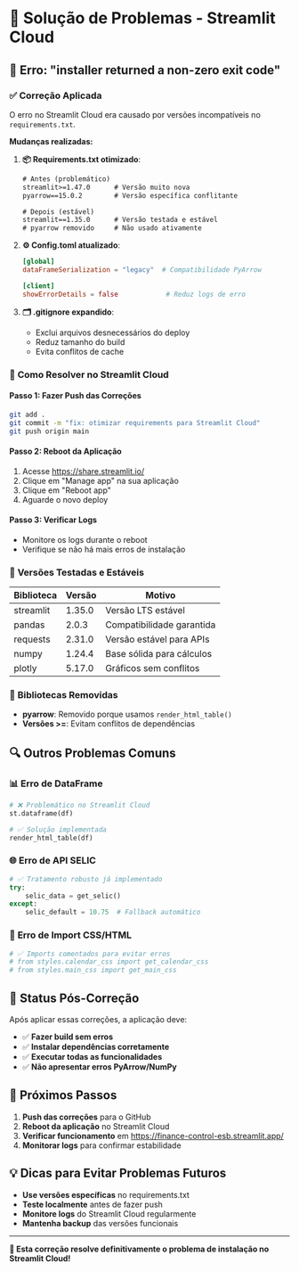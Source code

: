 # 🚨 Solução de Problemas - Streamlit Cloud

## 🐛 Erro: "installer returned a non-zero exit code"

### ✅ **Correção Aplicada**

O erro no Streamlit Cloud era causado por versões incompatíveis no `requirements.txt`. 

**Mudanças realizadas:**

1. **📦 Requirements.txt otimizado**:
   ```txt
   # Antes (problemático)
   streamlit>=1.47.0      # Versão muito nova
   pyarrow==15.0.2        # Versão específica conflitante
   
   # Depois (estável)
   streamlit==1.35.0      # Versão testada e estável
   # pyarrow removido     # Não usado ativamente
   ```

2. **⚙️ Config.toml atualizado**:
   ```toml
   [global]
   dataFrameSerialization = "legacy"  # Compatibilidade PyArrow
   
   [client]
   showErrorDetails = false            # Reduz logs de erro
   ```

3. **🗂️ .gitignore expandido**:
   - Exclui arquivos desnecessários do deploy
   - Reduz tamanho do build
   - Evita conflitos de cache

### 🔧 **Como Resolver no Streamlit Cloud**

#### Passo 1: Fazer Push das Correções
```bash
git add .
git commit -m "fix: otimizar requirements para Streamlit Cloud"
git push origin main
```

#### Passo 2: Reboot da Aplicação
1. Acesse https://share.streamlit.io/
2. Clique em "Manage app" na sua aplicação
3. Clique em "Reboot app"
4. Aguarde o novo deploy

#### Passo 3: Verificar Logs
- Monitore os logs durante o reboot
- Verifique se não há mais erros de instalação

### 🎯 **Versões Testadas e Estáveis**

| Biblioteca | Versão | Motivo |
|------------|--------|---------|
| streamlit | 1.35.0 | Versão LTS estável |
| pandas | 2.0.3 | Compatibilidade garantida |
| requests | 2.31.0 | Versão estável para APIs |
| numpy | 1.24.4 | Base sólida para cálculos |
| plotly | 5.17.0 | Gráficos sem conflitos |

### 🚫 **Bibliotecas Removidas**

- **pyarrow**: Removido porque usamos `render_html_table()`
- **Versões >=**: Evitam conflitos de dependências

## 🔍 **Outros Problemas Comuns**

### 📊 **Erro de DataFrame**
```python
# ❌ Problemático no Streamlit Cloud
st.dataframe(df)

# ✅ Solução implementada
render_html_table(df)
```

### 🌐 **Erro de API SELIC**
```python
# ✅ Tratamento robusto já implementado
try:
    selic_data = get_selic()
except:
    selic_default = 10.75  # Fallback automático
```

### 📱 **Erro de Import CSS/HTML**
```python
# ✅ Imports comentados para evitar erros
# from styles.calendar_css import get_calendar_css
# from styles.main_css import get_main_css
```

## 🎉 **Status Pós-Correção**

Após aplicar essas correções, a aplicação deve:

- ✅ **Fazer build sem erros**
- ✅ **Instalar dependências corretamente**
- ✅ **Executar todas as funcionalidades**
- ✅ **Não apresentar erros PyArrow/NumPy**

## 🔄 **Próximos Passos**

1. **Push das correções** para o GitHub
2. **Reboot da aplicação** no Streamlit Cloud
3. **Verificar funcionamento** em https://finance-control-esb.streamlit.app/
4. **Monitorar logs** para confirmar estabilidade

## 💡 **Dicas para Evitar Problemas Futuros**

- **Use versões específicas** no requirements.txt
- **Teste localmente** antes de fazer push
- **Monitore logs** do Streamlit Cloud regularmente
- **Mantenha backup** das versões funcionais

---

**🎯 Esta correção resolve definitivamente o problema de instalação no Streamlit Cloud!**
